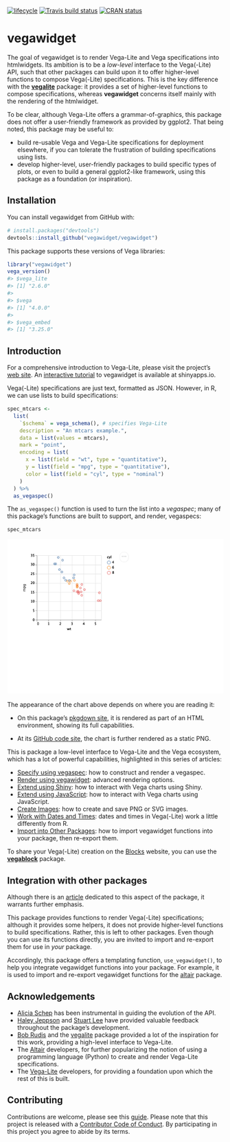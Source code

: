 
<!-- README.md is generated from README.Rmd. Please edit that file -->

[![lifecycle](https://img.shields.io/badge/lifecycle-maturing-blue.svg)](https://www.tidyverse.org/lifecycle/#maturing)
[![Travis build
status](https://travis-ci.org/vegawidget/vegawidget.svg?branch=master)](https://travis-ci.org/vegawidget/vegawidget)
[![CRAN
status](https://www.r-pkg.org/badges/version/vegawidget)](https://cran.r-project.org/package=vegawidget)

# vegawidget

The goal of vegawidget is to render Vega-Lite and Vega specifications
into htmlwidgets. Its ambition is to be a *low-level* interface to the
Vega(-Lite) API, such that other packages can build upon it to offer
higher-level functions to compose Vega(-Lite) specifications. This is
the key difference with the
[**vegalite**](https://github.com/hrbrmstr/vegalite) package: it
provides a set of higher-level functions to compose specifications,
whereas **vegawidget** concerns itself mainly with the rendering of the
htmlwidget.

To be clear, although Vega-Lite offers a grammar-of-graphics, this
package does not offer a user-friendly framework as provided by ggplot2.
That being noted, this package may be useful to:

  - build re-usable Vega and Vega-Lite specifications for deployment
    elsewhere, if you can tolerate the frustration of building
    specifications using lists.
  - develop higher-level, user-friendly packages to build specific types
    of plots, or even to build a general ggplot2-like framework, using
    this package as a foundation (or inspiration).

## Installation

You can install vegawidget from GitHub with:

``` r
# install.packages("devtools")
devtools::install_github("vegawidget/vegawidget")
```

This package supports these versions of Vega libraries:

``` r
library("vegawidget")
vega_version()
#> $vega_lite
#> [1] "2.6.0"
#> 
#> $vega
#> [1] "4.0.0"
#> 
#> $vega_embed
#> [1] "3.25.0"
```

## Introduction

For a comprehensive introduction to Vega-Lite, please visit the
project’s [web site](https://vega.github.io/vega-lite). An
[interactive
tutorial](https://ijlyttle.shinyapps.io/vegawidget-overview) to
vegawidget is available at shinyapps.io.

Vega(-Lite) specifications are just text, formatted as JSON. However, in
R, we can use lists to build specifications:

``` r
spec_mtcars <-
  list(
    `$schema` = vega_schema(), # specifies Vega-Lite
    description = "An mtcars example.",
    data = list(values = mtcars),
    mark = "point",
    encoding = list(
      x = list(field = "wt", type = "quantitative"),
      y = list(field = "mpg", type = "quantitative"),
      color = list(field = "cyl", type = "nominal")
    )
  ) %>% 
  as_vegaspec()
```

The `as_vegaspec()` function is used to turn the list into a *vegaspec*;
many of this package’s functions are built to support, and render,
vegaspecs:

``` r
spec_mtcars
```

![](man/figures/README-vegawidget-1.png)<!-- -->

The appearance of the chart above depends on where you are reading it:

  - On this package’s [pkgdown
    site](https://vegawidget.github.io/vegawidget), it is rendered as
    part of an HTML environment, showing its full capabilities.

  - At its [GitHub code site](https://github.com/vegawidget/vegawidget),
    the chart is further rendered as a static PNG.

This is package a low-level interface to Vega-Lite and the Vega
ecosystem, which has a lot of powerful capabilities, highlighted in this
series of articles:

  - [Specify using
    vegaspec](https://vegawidget.github.io/vegawidget/articles/vegaspec.html):
    how to construct and render a vegaspec.
  - [Render using
    vegawidget](https://vegawidget.github.io/vegawidget/articles/vegawidget.html):
    advanced rendering options.
  - [Extend using
    Shiny](https://vegawidget.github.io/vegawidget/articles/shiny.html):
    how to interact with Vega charts using Shiny.
  - [Extend using
    JavaScript](https://vegawidget.github.io/vegawidget/articles/javascript.html):
    how to interact with Vega charts using JavaScript.
  - [Create
    Images](https://vegawidget.github.io/vegawidget/articles/image.html):
    how to create and save PNG or SVG images.
  - [Work with Dates and
    Times](https://vegawidget.github.io/vegawidget/articles/dates-times.html):
    dates and times in Vega(-Lite) work a little differently from R.
  - [Import into Other
    Packages](https://vegawidget.github.io/vegawidget/articles/import.html):
    how to import vegawidget functions into your package, then re-export
    them.

To share your Vega(-Lite) creation on the [Blocks](https://bl.ocks.org)
website, you can use the
[**vegablock**](https://vegawidget.github.io/vegablock) package.

## Integration with other packages

Although there is an
[article](https://vegawidget.github.io/vegawidget/articles/import.html)
dedicated to this aspect of the package, it warrants further emphasis.

This package provides functions to render Vega(-Lite) specifications;
although it provides some helpers, it does not provide higher-level
functions to build specifications. Rather, this is left to other
packages. Even though you can use its functions directly, you are
invited to import and re-export them for use in *your* package.

Accordingly, this package offers a templating function,
`use_vegawidget()`, to help you integrate vegawidget functions into your
package. For example, it is used to import and re-export vegawidget
functions for the [altair](https://vegawidget.github.io/altair) package.

## Acknowledgements

  - [Alicia Schep](https://github.com/AliciaSchep) has been instrumental
    in guiding the evolution of the API.
  - [Haley Jeppson](https://github.com/haleyjeppson) and [Stuart
    Lee](https://github.com/sa-lee) have provided valuable feedback
    throughout the package’s development.
  - [Bob Rudis](https://github.com/hrbrmstr) and the
    [vegalite](https://github.com/hrbrmstr/vegalite) package provided a
    lot of the inspiration for this work, providing a high-level
    interface to Vega-Lite.
  - The [Altair](https://altair-viz.github.io) developers, for further
    popularizing the notion of using a programming language (Python) to
    create and render Vega-Lite specifications.  
  - The [Vega-Lite](https://vega.github.io/vega-lite/) developers, for
    providing a foundation upon which the rest of this is built.

## Contributing

Contributions are welcome, please see this [guide](CONTRIBUTING.md).
Please note that this project is released with a [Contributor Code of
Conduct](CODE_OF_CONDUCT.md). By participating in this project you agree
to abide by its terms.
